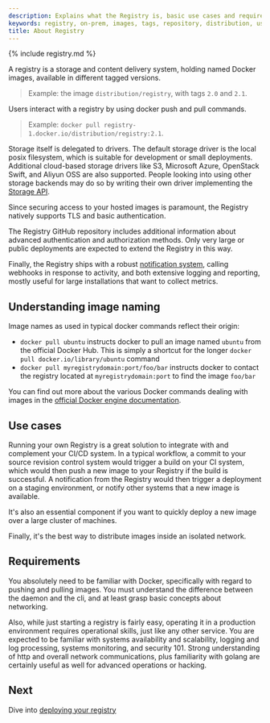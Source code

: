 ```yaml
---
description: Explains what the Registry is, basic use cases and requirements
keywords: registry, on-prem, images, tags, repository, distribution, use cases, requirements
title: About Registry
---
```


{% include registry.md %}

A registry is a storage and content delivery system, holding named Docker
images, available in different tagged versions.

  > Example: the image `distribution/registry`, with tags `2.0` and `2.1`.

Users interact with a registry by using docker push and pull commands.

  > Example: `docker pull registry-1.docker.io/distribution/registry:2.1`.

Storage itself is delegated to drivers. The default storage driver is the local
posix filesystem, which is suitable for development or small deployments.
Additional cloud-based storage drivers like S3, Microsoft Azure, OpenStack Swift,
and Aliyun OSS are also supported. People looking into using other storage
backends may do so by writing their own driver implementing the
[Storage API](storage-drivers/index.md).

Since securing access to your hosted images is paramount, the Registry natively
supports TLS and basic authentication.

The Registry GitHub repository includes additional information about advanced
authentication and authorization methods. Only very large or public deployments
are expected to extend the Registry in this way.

Finally, the Registry ships with a robust [notification system](notifications.md),
calling webhooks in response to activity, and both extensive logging and reporting,
mostly useful for large installations that want to collect metrics.

## Understanding image naming

Image names as used in typical docker commands reflect their origin:

 * `docker pull ubuntu` instructs docker to pull an image named `ubuntu` from the official Docker Hub. This is simply a shortcut for the longer `docker pull docker.io/library/ubuntu` command
 * `docker pull myregistrydomain:port/foo/bar` instructs docker to contact the registry located at `myregistrydomain:port` to find the image `foo/bar`

You can find out more about the various Docker commands dealing with images in
the [official Docker engine documentation](../engine/reference/commandline/cli.md).

## Use cases

Running your own Registry is a great solution to integrate with and complement
your CI/CD system. In a typical workflow, a commit to your source revision
control system would trigger a build on your CI system, which would then push a
new image to your Registry if the build is successful. A notification from the
Registry would then trigger a deployment on a staging environment, or notify
other systems that a new image is available.

It's also an essential component if you want to quickly deploy a new image over
a large cluster of machines.

Finally, it's the best way to distribute images inside an isolated network.

## Requirements

You absolutely need to be familiar with Docker, specifically with regard to
pushing and pulling images. You must understand the difference between the
daemon and the cli, and at least grasp basic concepts about networking.

Also, while just starting a registry is fairly easy, operating it in a
production environment requires operational skills, just like any other service.
You are expected to be familiar with systems availability and scalability,
logging and log processing, systems monitoring, and security 101. Strong
understanding of http and overall network communications, plus familiarity with
golang are certainly useful as well for advanced operations or hacking.

## Next

Dive into [deploying your registry](deploying.md)
